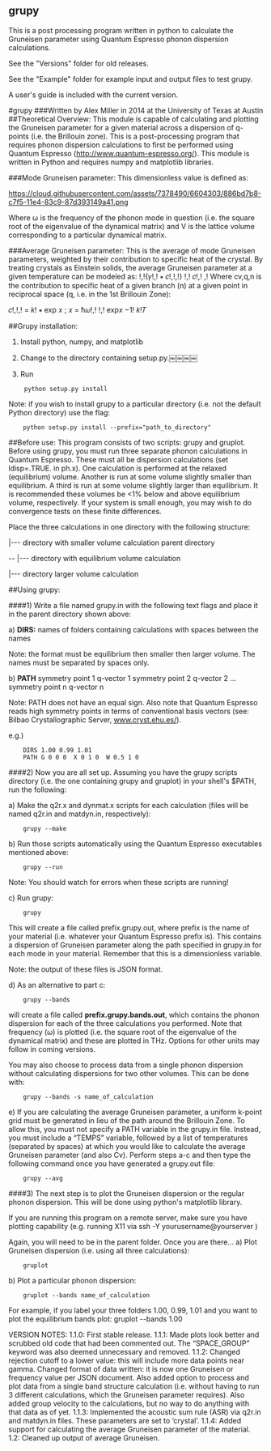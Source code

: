 <h2>grupy</h2>

This is a post processing program written in python to calculate the Gruneisen parameter using Quantum Espresso phonon dispersion calculations.

See the "Versions" folder for old releases.

See the "Example" folder for example input and output files to test grupy.

A user's guide is included with the current version.

#grupy
###Written by Alex Miller in 2014 at the University of Texas at Austin
##Theoretical Overview:
This module is capable of calculating and plotting the Gruneisen parameter for a given material across a dispersion of q-points (i.e. the Brillouin zone). This is a post-processing program that requires phonon dispersion calculations to first be performed using Quantum Espresso (http://www.quantum-espresso.org/). This module is written in Python and requires numpy and matplotlib libraries.

###Mode Gruneisen parameter:
This dimensionless value is defined as:

https://cloud.githubusercontent.com/assets/7378490/6604303/886bd7b8-c7f5-11e4-83c9-87d393149a41.png

Where ω is the frequency of the phonon mode in question (i.e. the square root of the eigenvalue of the dynamical matrix) and V is the lattice volume corresponding to a particular dynamical matrix.

###Average Gruneisen parameter:
This is the average of mode Gruneisen parameters, weighted by their contribution to specific heat of the crystal. By treating crystals as Einstein solids, the average Gruneisen parameter at a given temperature can be modeled as:
!,!{𝛾!,! ∗ 𝑐!,!,!} !,! 𝑐!,!
,!
Where cv,q,n is the contribution to specific heat of a given branch (n) at a given point in reciprocal space (q, i.e. in the 1st Brillouin Zone):

𝑐!,!,! = 𝑘! ∗ exp 𝑥 ; 𝑥 = ħ𝜔!,! !,! exp𝑥 −1! 𝑘!𝑇


##Grupy installation:
1) Install python, numpy, and matplotlib
2) Change to the directory containing setup.py.￼￼￼￼
3) Run

        python setup.py install

Note: if you wish to install grupy to a particular directory (i.e. not
the default Python directory) use the flag:

        python setup.py install --prefix="path_to_directory"


##Before use:
This program consists of two scripts: grupy and gruplot. Before using grupy, you must run three separate phonon calculations in Quantum Espresso. These must all be dispersion calculations (set ldisp=.TRUE. in ph.x). One calculation is performed at the relaxed (equilibrium) volume. Another is run at some volume slightly smaller than equilibrium. A third is run at some volume slightly larger than equilibrium. It is recommended these volumes be <1% below and above equilibrium volume, respectively. If your system is small enough, you may wish to do convergence tests on these finite differences.

Place the three calculations in one directory with the following structure:

   |--- directory with smaller volume calculation parent directory 

-- |--- directory with equilibrium volume calculation

   |--- directory larger volume calculation

##Using grupy:

####1) Write a file named grupy.in with the following text flags and place it in the parent
directory shown above:

a) **DIRS:** names of folders containing calculations with spaces between the names

Note: the format must be equilibrium then smaller then larger volume. The names must be separated by spaces only.

b) **PATH** symmetry point 1  q-vector 1   symmetry point 2  q-vector 2  ... symmetry point n  q-vector n

Note: PATH does not have an equal sign. Also note that Quantum Espresso reads high symmetry points in terms of conventional basis vectors (see: Bilbao Crystallographic Server, www.cryst.ehu.es/).

e.g.)

        DIRS 1.00 0.99 1.01
        PATH G 0 0 0  X 0 1 0  W 0.5 1 0



####2) Now you are all set up. Assuming you have the grupy scripts directory (i.e. the one containing grupy and gruplot) in your shell's $PATH, run the following:

a) Make the q2r.x and dynmat.x scripts for each calculation (files will be named q2r.in and matdyn.in, respectively):

        grupy --make

b) Run those scripts automatically using the Quantum Espresso executables mentioned above:

        grupy --run

Note: You should watch for errors when these scripts are running!

c) Run grupy:

        grupy

This will create a file called prefix.grupy.out, where prefix is the name of your material (i.e. whatever your Quantum Espresso prefix is). This contains a dispersion of Gruneisen parameter along the path specified in grupy.in for each mode in your material. Remember that this is a dimensionless variable.

Note: the output of these files is JSON format.

d) As an alternative to part c:

        grupy --bands

will create a file called **prefix.grupy.bands.out**, which contains the phonon dispersion for each of the three calculations you performed. Note that frequency (ω) is plotted (i.e. the square root of the eigenvalue of the dynamical matrix) and these are plotted in THz. Options for other units may follow in coming versions.

You may also choose to process data from a single phonon dispersion without calculating dispersions for two other volumes. This can be done with:

        grupy --bands -s name_of_calculation

e) If you are calculating the average Gruneisen parameter, a uniform k-point grid must be generated in lieu of the path around the Brillouin Zone. To allow this, you must not specify a PATH variable in the grupy.in file. Instead, you must include a “TEMPS” variable, followed by a list of temperatures (separated by spaces) at which you would like to calculate the average Gruneisen parameter (and also Cv). Perform steps a-c and then type the following command once you have generated a grupy.out file:

        grupy --avg

####3) The next step is to plot the Gruneisen dispersion or the regular phonon dispersion. This will be done using python's matplotlib library. 

If you are running this program on a remote server, make sure you have plotting capability (e.g. running X11 via ssh -Y yourusername@yourserver )

Again, you will need to be in the parent folder. Once you are there... a) Plot Gruneisen dispersion (i.e. using all three calculations):

        gruplot

b) Plot a particular phonon dispersion: 

        gruplot --bands name_of_calculation

For example, if you label your three folders 1.00, 0.99, 1.01 and you want to plot the equilibrium bands plot:
gruplot --bands 1.00



VERSION NOTES:
1.1.0: First stable release.
1.1.1: Made plots look better and scrubbed old code that had been commented out. The “SPACE_GROUP” keyword was also deemed unnecessary and removed.
1.1.2: Changed rejection cutoff to a lower value: this will include more data points near gamma. Changed format of data written: it is now one Gruneisen or frequency value per JSON document. Also added option to process and plot data from a single band structure calculation (i.e. without having to run 3 different calculations, which the Gruneisen parameter requires). Also added group velocity to the calculations, but no way to do anything with that data as of yet.
1.1.3: Implemented the acoustic sum rule (ASR) via q2r.in and matdyn.in files. These parameters are set to ‘crystal’.
1.1.4: Added support for calculating the average Gruneisen parameter of the material. 1.2: Cleaned up output of average Gruneisen.
